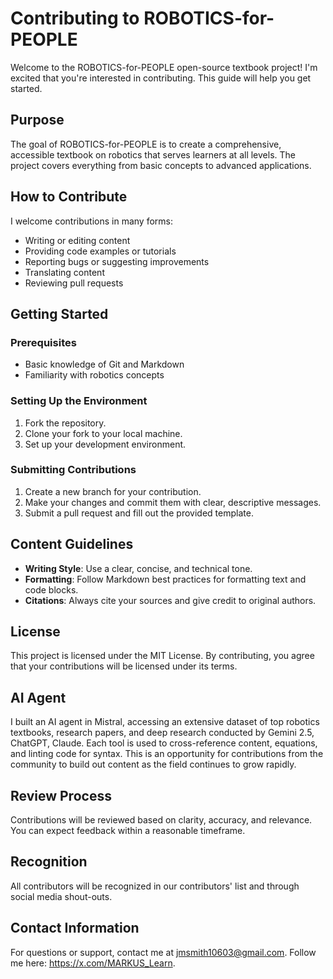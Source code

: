 # Contributing to ROBOTICS-for-PEOPLE

Welcome to the ROBOTICS-for-PEOPLE open-source textbook project! I'm excited that you're interested in contributing. This guide will help you get started.

## Purpose

The goal of ROBOTICS-for-PEOPLE is to create a comprehensive, accessible textbook on robotics that serves learners at all levels. The project covers everything from basic concepts to advanced applications.

## How to Contribute

I welcome contributions in many forms:
- Writing or editing content
- Providing code examples or tutorials
- Reporting bugs or suggesting improvements
- Translating content
- Reviewing pull requests

## Getting Started

### Prerequisites
- Basic knowledge of Git and Markdown
- Familiarity with robotics concepts

### Setting Up the Environment
1. Fork the repository.
2. Clone your fork to your local machine.
3. Set up your development environment.

### Submitting Contributions

1. Create a new branch for your contribution.
2. Make your changes and commit them with clear, descriptive messages.
3. Submit a pull request and fill out the provided template.

## Content Guidelines

- **Writing Style**: Use a clear, concise, and technical tone.
- **Formatting**: Follow Markdown best practices for formatting text and code blocks.
- **Citations**: Always cite your sources and give credit to original authors.

## License

This project is licensed under the MIT License. By contributing, you agree that your contributions will be licensed under its terms.

## AI Agent

I built an AI agent in Mistral, accessing an extensive dataset of top robotics textbooks, research papers, and deep research conducted by Gemini 2.5, ChatGPT, Claude. Each tool is used to cross-reference content, equations, and linting code for syntax. This is an opportunity for contributions from the community to build out content as the field continues to grow rapidly.

## Review Process

Contributions will be reviewed based on clarity, accuracy, and relevance. You can expect feedback within a reasonable timeframe.

## Recognition

All contributors will be recognized in our contributors' list and through social media shout-outs.

## Contact Information

For questions or support, contact me at jmsmith10603@gmail.com. Follow me here: https://x.com/MARKUS_Learn.
